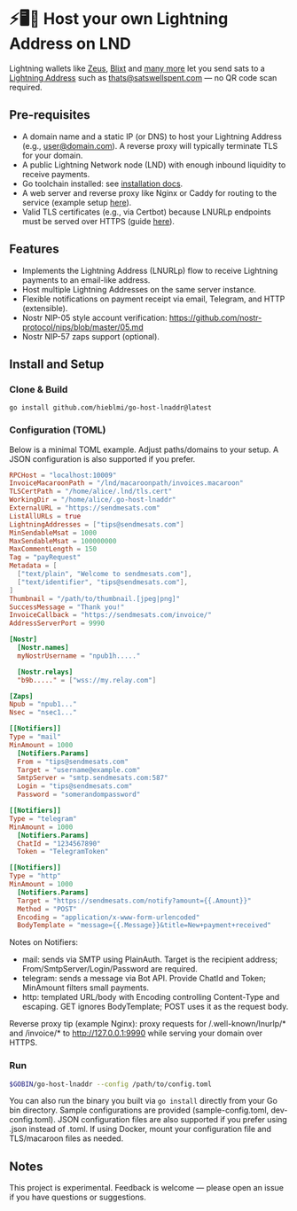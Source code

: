 # ⚡🖥️👾 Host your own Lightning Address on LND
Lightning wallets like [Zeus](https://github.com/ZeusLN/zeus), [Blixt](https://blixtwallet.github.io) and [many more](https://github.com/andrerfneves/lightning-address/blob/master/README.md#wallets-supported) let you send sats to a [Lightning Address](https://lightningaddress.com) such as thats@satswellspent.com — no QR code scan required.

## Pre-requisites
- A domain name and a static IP (or DNS) to host your Lightning Address (e.g., user@domain.com). A reverse proxy will typically terminate TLS for your domain. 
- A public Lightning Network node (LND) with enough inbound liquidity to receive payments.
- Go toolchain installed: see [installation docs](https://golang.org/doc/install).
- A web server and reverse proxy like Nginx or Caddy for routing to the service (example setup [here](https://www.digitalocean.com/community/tutorials/how-to-deploy-a-go-web-application-using-nginx-on-ubuntu-18-04)).
- Valid TLS certificates (e.g., via Certbot) because LNURLp endpoints must be served over HTTPS (guide [here](https://www.digitalocean.com/community/tutorials/how-to-secure-nginx-with-let-s-encrypt-on-ubuntu-18-04)).

## Features
- Implements the Lightning Address (LNURLp) flow to receive Lightning payments to an email-like address.
- Host multiple Lightning Addresses on the same server instance.
- Flexible notifications on payment receipt via email, Telegram, and HTTP (extensible).
- Nostr NIP-05 style account verification: https://github.com/nostr-protocol/nips/blob/master/05.md
- Nostr NIP-57 zaps support (optional).

## Install and Setup
### Clone & Build
```
go install github.com/hieblmi/go-host-lnaddr@latest
```

### Configuration (TOML)
Below is a minimal TOML example. Adjust paths/domains to your setup. A JSON configuration is also supported if you prefer.

```toml
RPCHost = "localhost:10009"
InvoiceMacaroonPath = "/lnd/macaroonpath/invoices.macaroon"
TLSCertPath = "/home/alice/.lnd/tls.cert"
WorkingDir = "/home/alice/.go-host-lnaddr"
ExternalURL = "https://sendmesats.com"
ListAllURLs = true
LightningAddresses = ["tips@sendmesats.com"]
MinSendableMsat = 1000
MaxSendableMsat = 100000000
MaxCommentLength = 150
Tag = "payRequest"
Metadata = [
  ["text/plain", "Welcome to sendmesats.com"],
  ["text/identifier", "tips@sendmesats.com"],
]
Thumbnail = "/path/to/thumbnail.[jpeg|png]"
SuccessMessage = "Thank you!"
InvoiceCallback = "https://sendmesats.com/invoice/"
AddressServerPort = 9990

[Nostr]
  [Nostr.names]
  myNostrUsername = "npub1h....."

  [Nostr.relays]
  "b9b....." = ["wss://my.relay.com"]

[Zaps]
Npub = "npub1..."
Nsec = "nsec1..."

[[Notifiers]]
Type = "mail"
MinAmount = 1000
  [Notifiers.Params]
  From = "tips@sendmesats.com"
  Target = "username@example.com"
  SmtpServer = "smtp.sendmesats.com:587"
  Login = "tips@sendmesats.com"
  Password = "somerandompassword"

[[Notifiers]]
Type = "telegram"
MinAmount = 1000
  [Notifiers.Params]
  ChatId = "1234567890"
  Token = "TelegramToken"

[[Notifiers]]
Type = "http"
MinAmount = 1000
  [Notifiers.Params]
  Target = "https://sendmesats.com/notify?amount={{.Amount}}"
  Method = "POST"
  Encoding = "application/x-www-form-urlencoded"
  BodyTemplate = "message={{.Message}}&title=New+payment+received"
```

Notes on Notifiers:
- mail: sends via SMTP using PlainAuth. Target is the recipient address; From/SmtpServer/Login/Password are required.
- telegram: sends a message via Bot API. Provide ChatId and Token; MinAmount filters small payments.
- http: templated URL/body with Encoding controlling Content-Type and escaping. GET ignores BodyTemplate; POST uses it as the request body.

Reverse proxy tip (example Nginx): proxy requests for
/.well-known/lnurlp/* and /invoice/* to http://127.0.0.1:9990 while serving your domain over HTTPS.

### Run
```bash
$GOBIN/go-host-lnaddr --config /path/to/config.toml
```

You can also run the binary you built via `go install` directly from your Go bin directory. Sample configurations are provided (sample-config.toml, dev-config.toml). JSON configuration files are also supported if you prefer using .json instead of .toml. If using Docker, mount your configuration file and TLS/macaroon files as needed.

## Notes
This project is experimental. Feedback is welcome — please open an issue if you have questions or suggestions.

